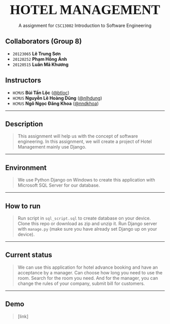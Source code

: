 <div style="text-align: center">
    <span style="font-size: 3em; font-weight: 700; font-family: Consolas">
        HOTEL MANAGEMENT
    </span>
    <br><br>
    <span style="">
        A assignment for <code>CSC13002</code> Introduction to Software Engineering
    </span>
</div>


## Collaborators (Group 8)
- `20123065` **Lê Trung Sơn** 
- `20120252` **Phạm Hồng Ánh** 
- `20120515` **Luân Mã Khương** 

## Instructors
- `HCMUS` **Bùi Tấn Lộc** ([@btloc](btloc@fit.hcmus.edu.vn))
- `HCMUS` **Nguyễn Lê Hoàng Dũng** ([@nlhdung](nlhdung@fit.hcmus.edu.vn))
- `HCMUS` **Ngô Ngọc Đăng Khoa** ([@nndkhoa](nndkhoa@fit.hcmus.edu.vn))
---
<div style="page-break-after: always"></div>

## Description
> This assignment will help us with the concept of software engineering. In this assignment, we will create a project of Hotel Management mainly use Django.
---
<div style="page-break-after: always"></div>

## Environment
> We use Python Django on Windows to create this application with Microsoft SQL Server for our database.
---
<div style="page-break-after: always"></div>

## How to run
> Run script in `sql_script.sql` to create database on your device.<br>
Clone this repo or download as zip and unzip it. Run Django server with `manage.py` (make sure you have already set Django up on your device).
---
<div style="page-break-after: always"></div>

## Current status
> We can use  this application for hotel advance booking and have an acceptance by a manager. Can choose how long you need to use the room. Search for the room you need. And for the manager, you can change the rules of your company, submit bill for customers.
---
<div style="page-break-after: always"></div>

## Demo
> [link]
